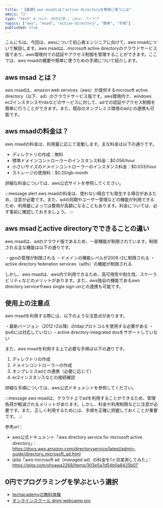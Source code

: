 ```yaml
---
title: "【基礎】aws msadとは？active directoryを簡単に使うには"
emoji: "📂"
type: "tech" # tech: 技術記事 / idea: アイデア
topics: ["aws", "msad", "active-directory", "簡単", "手順"]
published: true
---
```


こんにちは。今回は、awsについて初心者エンジニアに向けて、aws msadについて解説します。aws msadは、microsoft active directoryのクラウドサービス版であり、aws環境内での認証やアクセス制御を管理することができます。ここでは、aws msadの概要や簡単に使うための手順について紹介します。

## aws msad とは？

aws msadは、amazon web services（aws）が提供するmicrosoft active directory（以下、ad）のクラウドサービス版です。aws環境内で、windows ec2インスタンスやrdsなどのサービスに対して、adでの認証やアクセス制御を簡単に行うことができます。また、既存のオンプレミス環境のadとの連携も可能です。

## aws msadの料金は？

aws msadの料金は、利用量に応じて変動します。主な料金は以下の通りです。

- ディレクトリの作成：無料
- 標準ドメインコントローラーのインスタンス料金：$0.056/hour
- 小さいサイズのドメインコントローラーのインスタンス料金：$0.033/hour
- ストレージの使用料：$0.20/gb-month

詳細な料金については、aws公式サイトを参照してください。

:::message alert
aws msadの料金は、使わない場合でも発生する場合があるため、注意が必要です。また、adの同期やユーザー管理などの機能が利用できるため、利用量によっては費用が高額になることもあります。料金については、必ず事前に確認しておきましょう。
:::

## aws msadとactive directoryでできることの違い

aws msadは、adのクラウド版であるため、一部機能が制限されています。制限される主な機能は以下の通りです。

・gpoの管理が制限される
・ドメインの機能レベルが2008 r2に制限される
・active directory federation services（adfs）の機能が制限される

しかし、aws msadは、aws内で利用できるため、高可用性や耐久性、スケーラビリティなどのメリットがあります。また、aws独自の機能であるaws directory serviceやaws single sign-onとの連携も可能です。

## 使用上の注意点

aws msadを利用する際には、以下のような注意点があります。

・最新バージョン（2012 r2以降）のldapプロトコルを使用する必要がある
・ipv6には対応していない
・active directory-integrated dnsをサポートしていない

また、aws msadを利用する上で必要な手順は以下の通りです。

1. ディレクトリの作成
2. ドメインコントローラーの作成
3. オンプレミスadとの連携（必要に応じて）
4. ec2インスタンスなどの接続確認

詳細な手順については、aws公式ドキュメントを参照してください。

:::message
aws msadは、クラウド上でadを利用することができるため、管理負荷が軽減されるメリットがあります。しかし、料金や利用制限などに注意が必要です。また、正しく利用するためには、手順を正確に把握しておくことが重要です。
:::

参考url：
- aws公式ドキュメント「aws directory service for microsoft active directory」：https://docs.aws.amazon.com/directoryservice/latest/admin-guide/directory_microsoft_ad.html
- qiita「aws microsoft ad（managed ad）の料金を1ヶ月実測してみた」：https://qiita.com/ohsawa2268/items/303e5a7d54b0a8425b07

## 0円でプログラミングを学ぶという選択
- [techacademyの無料体験](//af.moshimo.com/af/c/click?a_id=2612475&amp;p_id=1555&amp;pc_id=2816&amp;pl_id=22706&amp;url=https%3a%2f%2ftechacademy.jp%2fhtmlcss-trial%3futm_source%3dmoshimo%26utm_medium%3daffiliate%26utm_campaign%3dtextad)
- [オンラインスクール dmm webcamp pro](//af.moshimo.com/af/c/click?a_id=2612482&amp;p_id=1363&amp;pc_id=2297&amp;pl_id=39999&amp;guid=on)

